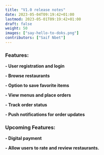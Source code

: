 ```yaml
---
title: "V1.0 release notes"
date: 2023-05-04T09:19:42+01:00
lastmod: 2023-05-01T09:19:42+01:00
draft: false
weight: 50
images: ["say-hello-to-doks.png"]
contributors: ["Saif Nbet"]
---
```


### Features:

**- User registration and login**

**- Browse restaurants**

**- Option to save favorite items**

**- View menus and place orders**

**- Track order status**

**- Push notifications for order updates**

### Upcoming Features:

**- Digital payment**

**- Allow users to rate and review restaurants.**
